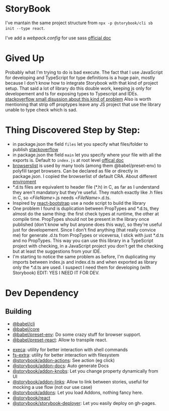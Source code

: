 <!-- Plugins for compatibility with the use of `import()`
https://babeljs.io/docs/en/next/babel-plugin-syntax-dynamic-import.html

Plugins for performance
https://babeljs.io/docs/en/next/babel-plugin-transform-runtime.html

Plugins for writing 
`export default "someModule"`
https://www.npmjs.com/package/babel-plugin-add-module-exports

Plugins for removing propTypes as it benefits bandwidth
https://www.npmjs.com/package/babel-plugin-transform-react-remove-prop-types -->
# StoryBook
I've mantain the same project structure from `npx -p @storybook/cli sb init --type react`.

I've add a _webpack.config_ for use sass [official doc](https://storybook.js.org/docs/configurations/custom-webpack-config/)

# Gived Up
Probably what I'm trying to do is bad execute.
The fact that I use JavaScript for developing and TypeScript for type definitions is a huge pain, mostly because I don't know how to integrate Storybook with that kind of project setup. That said a lot of library do this double work, keeping js only for developement and ts for exposing types to Typescript and IDEs.
[stackoverflow small disussion about this kind of problem](https://stackoverflow.com/questions/50463048/react-with-typescript-should-the-use-of-typescript-replace-proptypes-definition)
Also is worth mentioning that strip off proptypes leave any JS project that use the library unable to type check which is sad.


# Thing Discovered Step by Step:
- in package.json the field `files` let you specify what files/folder to publish [stackoverflow](https://stackoverflow.com/questions/40795836/how-do-you-use-the-files-and-directories-properties-in-package-json)
- in package.json the field `main` let you specify where your file with all the exports is. Default to `index.js` at root level [offical doc](https://docs.npmjs.com/files/package.json#main)
- [browserslist](https://github.com/browserslist/browserslist) is used by many tools (among them @babel/preset-env) to polyfill target browsers. Can be declared as file or directly in package.json. I copied the browserlist of default CRA. About different [enviroment](https://www.npmjs.com/package/browserslist#configuring-for-different-environments)
- *.d.ts files are equivalent to header file (\*.h) in C, as far as I understand they aren't mandatory but they're useful. They match exactly like .h files in C, so <_FileName_>.js needs <_FileName_>.d.ts.
- Inspired by [react-bootstrap](https://github.com/react-bootstrap/react-bootstrap/tree/master/tools) use a node script to build the library
- One problem I found is duplication between PropTypes and \*.d.ts, they almost do the same thing: the first check types at runtime, the other at compile time. PropTypes should not be present in the library once published (don't know why but anyone does this way), so they're useful just for developement. Since I don't find anything (that really convice me) for generate .d.ts from PropTypes or viceversa, I stick with just \*.d.ts and no PropTypes. This way you can use this library in a TypeScript project with checking, in a JavaScript project you don't get the checking but at least the suggestions from your IDE.
- I'm starting to notice the same problem as before, I'm duplicating my imports between index.js and index.d.ts and when exported as library only the \*.d.ts are used. I suspect I need them for developing (with Storybook) EDIT: YES I NEED IT FOR DEV.

# Dev Dependency

## Building
- [@babel/cli](https://babeljs.io/docs/en/babel-cli)
- [@babel/core](https://babeljs.io/docs/en/next/babel-core.html)
- [@babel/preset-env](https://babeljs.io/docs/en/babel-preset-env): Do some crazy stuff for browser support.
- [@babel/preset-react](https://www.npmjs.com/package/@babel/preset-react): Allow to transpile react.
<!-- - [@babel/plugin-proposal-export-namespace-from](https://www.npmjs.com/package/@babel/plugin-proposal-export-namespace-from): Let you write `export * as someIdentifier from "someModule";`
- [@babel/plugin-proposal-export-default-from](https://www.npmjs.com/package/@babel/plugin-proposal-export-default-from): Let you write `export someIdentifier from "someModule";`
`export someIdentifier, { namedIdentifier } from "someModule";` -->
<!-- 
- [@react-bootstrap/babel-preset](https://www.npmjs.com/package/@react-bootstrap/babel-preset): a preset configuration of babel. Go into this project node_modules/@react-bootstrap/babel-preset/index.js to see what babel plugin it use -->
<!-- - [cherry-pick](https://www.npmjs.com/package/cherry-pick): build tool for generate proxy directories with package.json -->
- [execa](https://www.npmjs.com/package/execa): utility for better interaction with shell commands
- [fs-extra](https://www.npmjs.com/package/fs-extra): utility for better interaction with filesystem
- [@storybook/addon-actions](https://www.npmjs.com/package/@storybook/addon-actions): See action (eg click)
- [@storybook/addon-docs](https://www.npmjs.com/package/@storybook/addon-docs): Auto generate Docs
- [@storybook/addon-knobs](https://www.npmjs.com/package/@storybook/addon-knobs): Let you change property dynamically from UI 
- [@storybook/addon-links](https://www.npmjs.com/package/@storybook/addon-links): Allow to link between stories, useful for mocking a use flow (not our use case)
- [@storybook/addons](https://www.npmjs.com/package/@storybook/addons): Let you load Addons, nothing fancy here.
- [@storybook/react](https://www.npmjs.com/package/@storybook/react)
- [@storybook/storybook-deployer](https://www.npmjs.com/package/@storybook/storybook-deployer): Let you easily deploy on gh-pages.
<!-- - [webpack](https://webpack.js.org/): to bundle minified version of the library, browser distributable -->